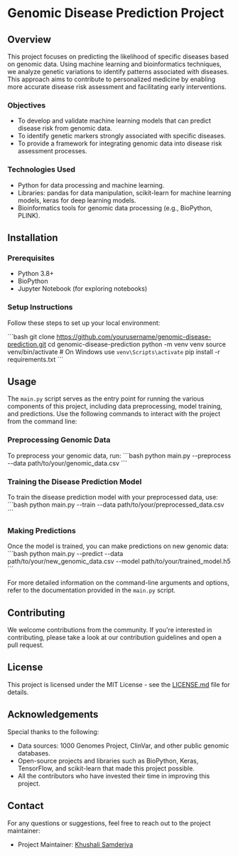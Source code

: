 
# Genomic Disease Prediction Project

## Overview
This project focuses on predicting the likelihood of specific diseases based on genomic data. Using machine learning and bioinformatics techniques, we analyze genetic variations to identify patterns associated with diseases. This approach aims to contribute to personalized medicine by enabling more accurate disease risk assessment and facilitating early interventions.

### Objectives
- To develop and validate machine learning models that can predict disease risk from genomic data.
- To identify genetic markers strongly associated with specific diseases.
- To provide a framework for integrating genomic data into disease risk assessment processes.

### Technologies Used
- Python for data processing and machine learning.
- Libraries: pandas for data manipulation, scikit-learn for machine learning models, keras for deep learning models.
- Bioinformatics tools for genomic data processing (e.g., BioPython, PLINK).

## Installation

### Prerequisites
- Python 3.8+
- BioPython
- Jupyter Notebook (for exploring notebooks)

### Setup Instructions
Follow these steps to set up your local environment:

\```bash
git clone https://github.com/yourusername/genomic-disease-prediction.git
cd genomic-disease-prediction
python -m venv venv
source venv/bin/activate  # On Windows use `venv\Scripts\activate`
pip install -r requirements.txt
\```

## Usage
The `main.py` script serves as the entry point for running the various components of this project, including data preprocessing, model training, and predictions. Use the following commands to interact with the project from the command line:

### Preprocessing Genomic Data
To preprocess your genomic data, run:
\```bash
python main.py --preprocess --data path/to/your/genomic_data.csv
\```

### Training the Disease Prediction Model
To train the disease prediction model with your preprocessed data, use:
\```bash
python main.py --train --data path/to/your/preprocessed_data.csv
\```

### Making Predictions
Once the model is trained, you can make predictions on new genomic data:
\```bash
python main.py --predict --data path/to/your/new_genomic_data.csv --model path/to/your/trained_model.h5
\```

For more detailed information on the command-line arguments and options, refer to the documentation provided in the `main.py` script.

## Contributing
We welcome contributions from the community. If you're interested in contributing, please take a look at our contribution guidelines and open a pull request.

## License
This project is licensed under the MIT License - see the [LICENSE.md](LICENSE.md) file for details.

## Acknowledgements
Special thanks to the following:
- Data sources: 1000 Genomes Project, ClinVar, and other public genomic databases.
- Open-source projects and libraries such as BioPython, Keras, TensorFlow, and scikit-learn that made this project possible.
- All the contributors who have invested their time in improving this project.

## Contact
For any questions or suggestions, feel free to reach out to the project maintainer:
- Project Maintainer: [Khushali Samderiya](ksamderi@uccs.edu)

